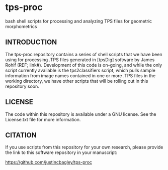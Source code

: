 # tps-proc
bash shell scripts for processing and analyzing TPS files for geometric morphometrics

INTRODUCTION
-------

The tps-proc repository contains a series of shell scripts that we have been using for processing .TPS files generated in [tpsDig] software by James Rohlf (REF; link#). Development of this code is on-going, and while the only script currently available is the tps2classifiers script, which pulls sample information from image names contained in one or more .TPS files in the working directory, we have other scripts that will be rolling out in this repository soon.

LICENSE
-------

The code within this repository is available under a GNU license. See the License.txt file for more information.

CITATION
-------

If you use scripts from this repository for your own research, please provide the link to this software repository in your manuscript:

https://github.com/justincbagley/tps-proc
